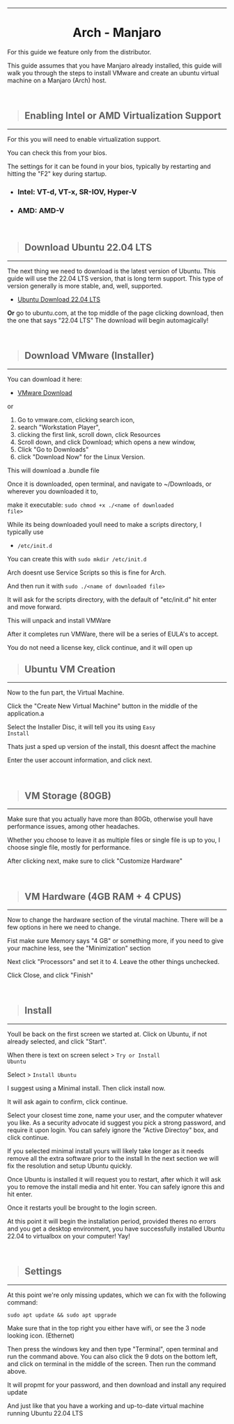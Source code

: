 
---

<h1 align=center> Arch - Manjaro </h1>
<p>
For this guide we feature only from the distributor.

This guide assumes that you have Manjaro already installed, this guide will walk you through the steps to install VMware and create an ubuntu virtual machine on a Manjaro (Arch) host.
</p><br>

> <h2> Enabling Intel or AMD Virtualization Support </h2>
---

<p>
For this you will need to enable virtualization support.

You can check this from your bios.

 The settings for it can be found in your bios, typically by restarting and hitting the "F2" key during startup.  

- <h3>Intel: VT-d, VT-x, SR-IOV, Hyper-V</h3>

- <h3>AMD: AMD-V
<br>


> <h2>Download Ubuntu 22.04 LTS </h2>

---

<p>
The next thing we need to download is the latest version of Ubuntu. This guide will use the 22.04 LTS version, that is
long term support. This type of version generally is more stable, and, well, supported.

- [Ubuntu Download 22.04 LTS](https://ubuntu.com/download/desktop/thank-you?version=22.04.1&architecture=amd64)

**Or** go to ubuntu.com, at the top middle of the page clicking download, then the one that says "22.04 LTS" The download will begin automagically!
</p><br>


> <h2>Download VMware (Installer)</h2>
---

You can download it here: 
- [VMware Download](https://customerconnect.vmware.com/en/downloads/details?downloadGroup=WKST-PLAYER-1700&productId=1377&rPId=97014)

or
1. Go to vmware.com, clicking search icon, 
2. search "Workstation Player", 
3. clicking the first link, scroll down, click Resources
4. Scroll down, and click Download; which opens a new window, 
5. Click "Go to Downloads"
6. click "Download Now" for the Linux Version.

This will download a .bundle file

Once it is downloaded, open terminal, and navigate to ~/Downloads, or wherever you downloaded it to, 

make it executable: <code>sudo chmod +x ./<name of downloaded file\> </code>

While its being downloaded youll need to make a scripts directory, I typically use 
- <code>/etc/init.d</code>

You can create this with <code>sudo mkdir /etc/init.d</code>

 Arch doesnt use Service Scripts so this is fine for Arch.

And then run it with <code>sudo ./\<name of downloaded file> </code>

It will ask for the scripts directory, with the default of "etc/init.d" hit enter and move forward.

This will unpack and install VMWare

After it completes run VMWare, there will be a series of EULA's to accept.

You do not need a license key, click continue, and it will open up

> <h2>Ubuntu VM Creation</h2>
---

<p>
Now to the fun part, the Virtual Machine. 

Click the "Create New Virtual Machine" button in the middle of the application.a

Select the Installer Disc, it will tell you its using <code>Easy Install</code>

Thats just a sped up version of the install, this doesnt affect the machine

Enter the user account information, and click next.
</p><br>

> <h2>VM Storage (80GB)</h2>
---

<p>
Make sure that you actually have more than 80Gb, otherwise youll have performance issues, among other headaches. 

Whether you choose to leave it as multiple files or single file is up to you, I choose single file, mostly for performance.

After clicking next, make sure to click "Customize Hardware"
</p><br>

> <h2>VM Hardware (4GB RAM + 4 CPUS)</h2>
---

<p>
Now to change the hardware section of the virutal machine. There will be a few options in here we need to change.

Fist make sure Memory says "4 GB" or something more, if you need to give your machine less, see the "Minimization" section

Next click "Processors" and set it to 4. Leave the other things unchecked.

Click Close, and click "Finish"
</p><br>

> <h2> Install
---

<p>
Youll be back on the first screen we started at. Click on Ubuntu, if not already selected, and click "Start".

When there is text on screen select > <code>Try or Install Ubuntu</code>

Select > <code>Install Ubuntu</code> 

I suggest using a Minimal install. Then click install now.

It will ask again to confirm, click continue.

Select your closest time zone, name your user, and the computer whatever you like. 
As a security advocate id suggest you pick a strong password, and require it upon login. 
You can safely ignore the "Active Directoy" box, and click continue.

If you selected minimal install yours will likely take longer as it needs remove all the extra software prior to the install
In the next section we will fix the resolution and setup Ubuntu quickly.

Once Ubuntu is installed it will request you to restart, after which it will ask you to remove the install media and hit enter.
You can safely ignore this and hit enter.

Once it restarts youll be brought to the login screen.

At this point it will begin the installation period, provided theres no errors and you get a desktop environment,
you have successfully installed Ubuntu 22.04 to virtualbox on your computer! Yay!
</p>
<br>

> <h2>Settings
---

<p>
At this point we're only missing updates, which we can fix with the following command:

```sudo apt update && sudo apt upgrade ```

Make sure that in the top right you either have wifi, or see the 3 node looking icon. (Ethernet)

Then press the windows key and then type "Terminal", open terminal and run the command above.
You can also click the 9 dots on the bottom left, and click on terminal in the middle of the screen. Then run the command
above.

It will propmt for your password, and then download and install any required update

And just like that you have a working and up-to-date virtual machine running Ubuntu 22.04 LTS
</p>